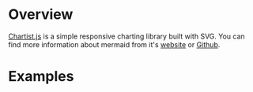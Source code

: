 # Overview


[Chartist.js](https://gionkunz.github.io/chartist-js/index.html) is a simple responsive charting library built with SVG. You can find more information about mermaid from it's [website](https://gionkunz.github.io/chartist-js/index.html) or [Github](https://github.com/gionkunz/chartist-js).


# Examples
<div class="ct-chart ct-perfect-fourth" id="ct-chart1"></div>

<div class="ct-chart ct-perfect-fourth" id="ct-chart2"></div>

<div class="ct-chart ct-perfect-fourth" id="ct-chart3"></div>

<div class="ct-chart ct-perfect-fourth" id="ct-chart4"></div>

<div class="ct-chart ct-perfect-fourth" id="ct-chart5"></div>


<link rel="stylesheet" href="//cdn.jsdelivr.net/chartist.js/latest/chartist.min.css">
<script src="//cdn.jsdelivr.net/chartist.js/latest/chartist.min.js"></script>
<script src="data.js"></script>